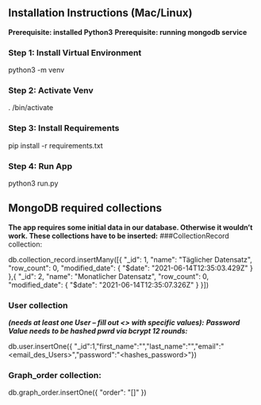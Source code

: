 ## Installation Instructions (Mac/Linux)
**Prerequisite: installed Python3**
**Prerequisite: running mongodb service**

### Step 1: Install Virtual Environment
python3 -m venv <name of environment>

### Step 2: Activate Venv
. <name of environment>/bin/activate

### Step 3: Install Requirements
pip install -r requirements.txt

### Step 4: Run App
python3 run.py


## MongoDB required collections
**The app requires some initial data in our database. Otherwise it wouldn’t work.
These collections have to be inserted:**
###CollectionRecord collection: 

db.collection_record.insertMany([{
  "_id": 1,
  "name": "Täglicher Datensatz",
  "row_count": 0,
  "modified_date": {
    "$date": "2021-06-14T12:35:03.429Z"
  }
},{
  "_id": 2,
  "name": "Monatlicher Datensatz",
  "row_count": 0,
  "modified_date": {
    "$date": "2021-06-14T12:35:07.326Z"
  }
}])
### User collection
***(needs at least one User – fill out <> with specific values):***
***Password Value needs to be hashed pwrd via bcrypt 12 rounds:***


db.user.insertOne({
"_id":1,"first_name":"<Vorname>","last_name":"<Nachname>","email":"<email_des_Users>","password":"<hashes_password>"})

### Graph_order collection:

db.graph_order.insertOne({
  "order": "[]"
})
